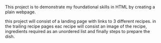 This project is to demonstrate my foundational skills in HTML by creating a plain webpage.

this project will consist of a landing page with links to 3  different recipes.
in the trailing recipe pages eac recipe will consist an image of the recipe, ingredients required as an unordered list and finally steps to prepare the dish.
